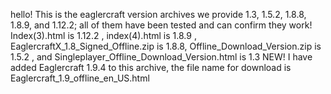 hello! This is the eaglercraft version archives
we provide 1.3, 1.5.2, 1.8.8, 1.8.9, and 1.12.2; all of them have been tested and can confirm they work!
Index(3).html is 1.12.2
, index(4).html is 1.8.9
, EaglercraftX_1.8_Signed_Offline.zip is 1.8.8, 
Offline_Download_Version.zip is 1.5.2
, and Singleplayer_Offline_Download_Version.html is 1.3
NEW! I have added Eaglercraft 1.9.4 to this archive, the file name for download is Eaglercraft_1.9_offline_en_US.html
